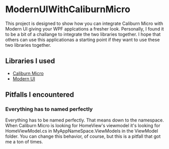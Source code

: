 # ModernUIWithCaliburnMicro
This project is designed to show how you can integrate Caliburn Micro with Modern UI giving your WPF applcations a fresher look. 
Personally, I found it to be a bit of a challange to integrate the two libraries together. I hope that others can use this applicationas a starting point if they want to use these two libraries together.

## Libraries I used
* [Caliburn Micro](https://caliburnmicro.com/)
* [Modern UI](https://github.com/firstfloorsoftware/mui)

## Pitfalls I encountered

### Everything has to named perfectly
Everything has to be named perfectly. That means down to the namespace. 
When Caliburn Micro is looking for HomeView's viewmodel it's looking for HomeViewModel.cs in MyAppNameSpace.ViewModels in the ViewModel folder. 
You can change this behavior, of course, but this is a pitfall that got me a ton of times.
